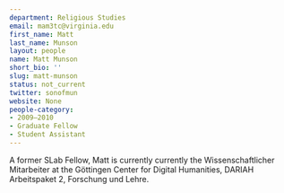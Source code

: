 ```yaml
---
department: Religious Studies
email: mam3tc@virginia.edu
first_name: Matt
last_name: Munson
layout: people
name: Matt Munson
short_bio: ''
slug: matt-munson
status: not_current
twitter: sonofmun
website: None
people-category:
- 2009–2010
- Graduate Fellow
- Student Assistant
---
```


A former SLab Fellow, Matt is currently currently the Wissenschaftlicher Mitarbeiter at the Göttingen Center for Digital Humanities, DARIAH Arbeitspaket 2, Forschung und Lehre.
